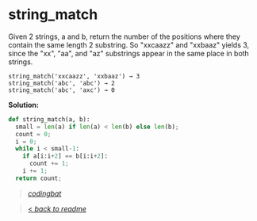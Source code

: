 # string_match

Given 2 strings, a and b, return the number of the positions where they contain the same length 2 substring. So "xxcaazz" and "xxbaaz" yields 3, since the "xx", "aa", and "az" substrings appear in the same place in both strings.

```
string_match('xxcaazz', 'xxbaaz') → 3
string_match('abc', 'abc') → 2
string_match('abc', 'axc') → 0
```

**Solution:**

```python
def string_match(a, b):
  small = len(a) if len(a) < len(b) else len(b);
  count = 0;
  i = 0;
  while i < small-1:
    if a[i:i+2] == b[i:i+2]:
      count += 1;
    i += 1;
  return count;
```

> _[codingbat](https://codingbat.com/prob/p182414)_

> [< _back to readme_](FINDREPLACEREADME)